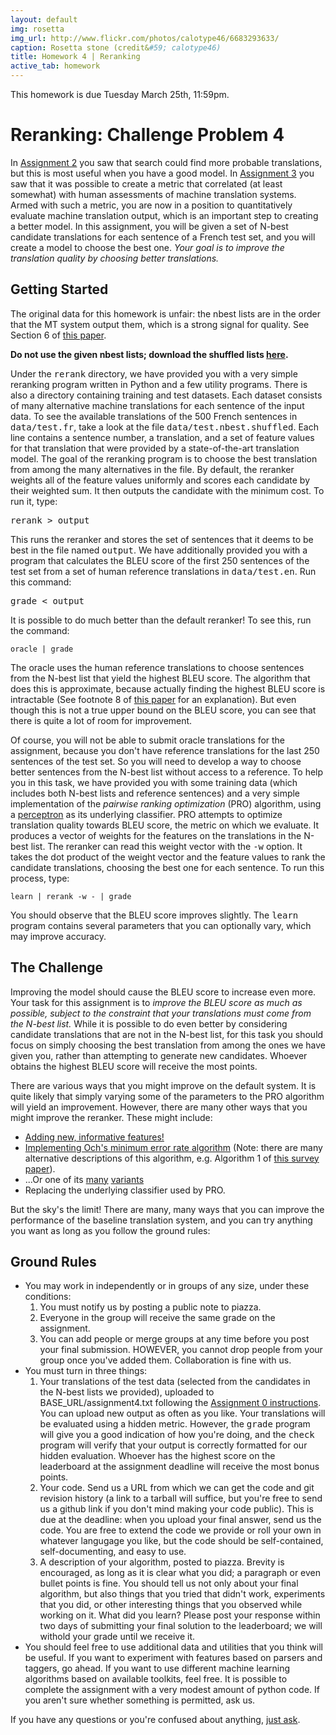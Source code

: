 ```yaml
---
layout: default
img: rosetta
img_url: http://www.flickr.com/photos/calotype46/6683293633/
caption: Rosetta stone (credit&#59; calotype46)
title: Homework 4 | Reranking
active_tab: homework
---
```


<div class="alert alert-info">
This homework is due Tuesday March 25th, 11:59pm.
</div>

Reranking:  <span class="text-muted">Challenge Problem 4</span>
=============================================================

In [Assignment 2](hw2.html) you saw that search could find
more probable translations, but this is most useful when you have a good model.
In [Assignment 3](hw3.html) you saw that it was possible
to create a metric that correlated (at least somewhat) with human assessments
of machine translation systems. Armed with such a metric, you are now in
a position to quantitatively evaluate machine translation output, which is 
an important step to creating a better model. In this assignment,
you will be given a set of N-best candidate translations for each sentence
of a French test set, and you will create a model to choose the best one.
*Your goal is to improve the translation quality by choosing better
translations.*

## Getting Started

<div class="alert alert-info">
The original data for this homework is unfair: the nbest lists are in the order
that the MT system output them, which is a strong signal for quality.
See Section 6 of <a href="http://www.transacl.org/wp-content/uploads/2013/05/paper165.pdf">this paper</a>.

<b>Do not use the given nbest lists; download the shuffled lists
<a href="hw4-shuffled-nbest.tgz">here</a>.</b>
</div>

Under the <tt>rerank</tt> directory, we have provided you with a very 
simple reranking program written in Python and a few utility programs. 
There is also a directory containing training and test datasets. Each dataset 
consists of many alternative machine translations for each sentence of the 
input data. To see the available translations of the 500 French sentences in
<tt>data/test.fr</tt>, take a look at the file
<tt>data/test.nbest.shuffled</tt>. Each line contains a sentence number, a translation,
and a set of feature values for that translation that were provided by a
state-of-the-art translation model. The goal of the reranking program is to choose the
best translation from among the many alternatives in the file. By default, 
the reranker weights all of the feature values uniformly and scores each 
candidate by their weighted sum. It then outputs the candidate with the 
minimum cost. To run it, type:

<tt>rerank &gt; output</tt>

This runs the reranker and stores the set of sentences that it deems to be
best in the file named <tt>output</tt>. We have additionally provided you with
a program that calculates the BLEU score of the first 250 sentences of the 
test set from a set of human reference translations in <tt>data/test.en</tt>. 
Run this command:

<tt>grade &lt; output</tt>

It is possible to do much better than the 
default reranker! To see this, run the command:

    oracle | grade

The oracle uses the human reference translations to choose sentences from
the N-best list that yield the highest BLEU score. The algorithm that does
this is approximate, because actually finding the highest BLEU score is 
intractable (See footnote 8 of 
<a href="http://www.mt-archive.info/AMTA-2006-Lopez.pdf">this paper</a>
for an explanation). But even though this is not a true upper bound on the BLEU
score, you can see that there is quite a lot of room for improvement.

Of course, you will not be able to submit oracle translations for the
assignment, because you don't have reference translations for the last 250 
sentences of the test set. So you will need to develop a way to choose 
better sentences from the N-best list without access to a reference. To help
you in this task, we have provided you with some training data (which includes
both N-best lists and reference sentences) and a very simple implementation
of the *pairwise ranking optimization* (PRO) algorithm, using a
<a href="http://en.wikipedia.org/wiki/Perceptron">perceptron</a> as its underlying classifier.
PRO attempts to optimize translation quality towards BLEU
score, the metric on which we evaluate. It produces a vector of weights for the
features on the translations in the N-best list. The reranker can read this
weight vector with the <tt>-w</tt> option. It takes the dot
product of the weight vector and the feature values to rank the candidate 
translations, choosing the best one for each sentence. To run this
process, type:

    learn | rerank -w - | grade

You should observe that the BLEU score improves slightly. The <tt>learn</tt>
program contains several parameters that you can optionally vary, which may
improve accuracy.

## The Challenge

Improving the model should cause the BLEU score to increase even more. 
Your task for this assignment is to *improve the BLEU score
as much as possible, subject to the constraint that your translations
must come from the N-best list.*
 While it is possible to do even better by considering candidate
translations that are not in the N-best list, for this task you should 
focus on simply choosing the best translation from among the ones we
have given you, rather than attempting to generate new candidates.
Whoever obtains the highest BLEU score will receive the most points.

There are various ways that you might improve on the default system.
It is quite likely that simply varying some of the parameters to the PRO
algorithm will yield an improvement. However, there are many other ways
that you might improve the reranker. These might include:

<ul class="real">
<li><a href="http://aclweb.org/anthology-new/W/W08/W08-0302.pdf">Adding new, informative features!</a></li>
<li><a href="http://aclweb.org/anthology-new/P/P03/P03-1021.pdf">
Implementing Och's minimum error rate algorithm</a> 
(Note: there are many alternative descriptions of this algorithm, 
e.g. Algorithm 1 of 
<a href="http://www.cs.jhu.edu/~alopez/papers/survey.pdf">this survey paper</a>).
</li>
<li>...Or one of its <a href="http://aclweb.org/anthology-new/D/D11/D11-1004.pdf">many</a> 
<a href="http://aclweb.org/anthology-new/W/W08/W08-0304.pdf">variants</a>
</li>
<li>Replacing the underlying classifier used by PRO.</li>
</ul>

But the sky's the limit! There are many, many ways that you can improve
the performance of the baseline translation system, and you can try anything 
you want as long as you follow the ground rules:

## Ground Rules

<ul class="real">
<li>
   You may work in independently or in groups of any size, under these 
   conditions: 
   <ol>
   <li>
   You must notify us by posting a public note to piazza.
   </li>
   <li>
   Everyone in the group will receive the same grade on the assignment. 
   </li>
   <li>
   You can add people or merge groups at any time before you post your
   final submission. HOWEVER, you cannot drop people from your group once 
   you've added them. Collaboration is fine with us.
   </li>
  </ol>
</li>
<li> You must turn in three things:
  <ol class="real">
  <li>
  Your translations of the test data (selected from the candidates in the 
  N-best lists we provided), uploaded to BASE_URL/assignment4.txt
  following the <a href="assignment0.html">Assignment 0 instructions</a>. 
  You can upload new output as often as you like. Your translations will be
  evaluated using a hidden metric. However, the 
  <tt>grade</tt> program will give you a good indication of how you're doing,
  and the <tt>check</tt> program will verify that your output is correctly
  formatted for our hidden evaluation.
  Whoever has the highest score on the leaderboard at the assignment 
  deadline will receive the most bonus points.
  </li>
  <li>
  Your code. Send us a URL from which we can get the code and git revision
  history (a link to a tarball will suffice, but you're free to send us a 
  github link if you don't mind making your code public). This is due at the
  deadline: when you upload your final answer, send us the code.
  You are free to extend the code we provide or roll your own in whatever
  langugage you like, but the code should be self-contained, 
  self-documenting, and easy to use. 
  </li>
  <li>
  A description of your algorithm, posted to piazza. 
  Brevity is encouraged, as long as it is clear what you did; a paragraph or 
  even bullet points is fine. You should tell us not only about your final 
  algorithm, but also things that you tried that didn't work, experiments that
  you did, or other interesting things that you observed while working on it.
  What did you learn? Please post your 
  response within two days of submitting your final solution to the 
  leaderboard; we will withold your grade until we receive it.
  </li>
  </ol>
</li>
<li>
   You should feel free to use additional data and utilities that you think
   will be useful. If you want to experiment with features based on parsers
   and taggers, go ahead. If you want to use different machine learning 
   algorithms based on available toolkits, feel free. 
   It is possible to complete the assignment with a very modest amount
   of python code. If you aren't sure whether something is permitted, ask us.
</li>
</ul>
If you have any questions or you're confused about anything, 
<a href="https://piazza.com/upenn/spring2014/cis526/home">just ask</a>.

